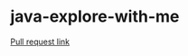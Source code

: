 # java-explore-with-me
[Pull request link](https://github.com/Abrielz1/java-explore-with-me/pull/8)
